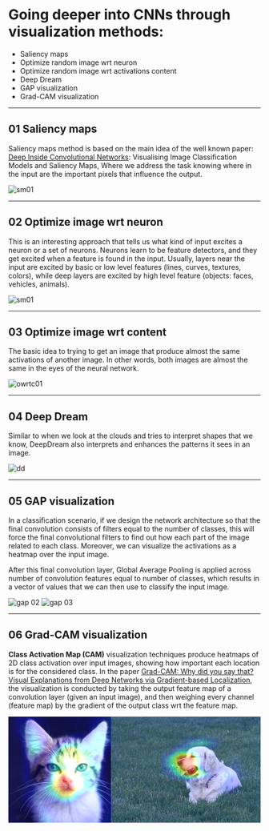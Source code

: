 # Going deeper into CNNs through visualization methods: 
- Saliency maps 
- Optimize random image wrt neuron
- Optimize random image wrt activations content 
- Deep Dream
- GAP visualization
- Grad-CAM visualization

---
## 01 Saliency maps

Saliency maps method is based on the main idea of the well known paper: [Deep Inside Convolutional Networks](https://arxiv.org/abs/1312.6034): Visualising Image Classification Models and Saliency Maps, Where we address the task knowing where in the input are the important pixels that influence the output.

![sm01](images/sm01.png)

---
## 02 Optimize image wrt neuron

This is an interesting approach that tells us what kind of input excites a neuron or a set of neurons. Neurons learn to be feature detectors, and they get excited when a feature is found in the input. Usually, layers near the input are excited by basic or low level features (lines, curves, textures, colors), while deep layers are excited by high level feature (objects: faces, vehicles, animals).

![sm01](images/owrtn.gif)

---
## 03 Optimize image wrt content

The basic idea to trying to get an image that produce almost the same activations of another image. In other words, both images are almost the same in the eyes of the neural network.

![owrtc01](images/owrtc03.png)

---
## 04 Deep Dream

Similar to when we look at the clouds and tries to interpret shapes that we know, DeepDream also interprets and enhances the patterns it sees in an image.

![dd](images/dd01.png)

---
## 05 GAP visualization

In a classification scenario, if we design the network architecture so that the final convolution consists of filters equal to the number of classes, this will force the final convolutional filters to find out how each part of the image related to each class. Moreover, we can visualize the activations as a heatmap over the input image.

After this final convolution layer, Global Average Pooling is applied across number of convolution features equal to number of classes, which results in a vector of values that we can then use to classify the input image.

![gap 02](images/gap02.png)
![gap 03](images/gap03.png)

---
## 06 Grad-CAM visualization

**Class Activation Map (CAM)** visualization techniques produce heatmaps of 2D class activation over input images, showing how important each location is for the considered class. 
In the paper [Grad-CAM: Why did you say that? Visual Explanations from Deep Networks via Gradient-based Localization](https://arxiv.org/abs/1610.02391), the visualization is conducted by taking the output feature map of a convolution layer (given an input image), and then weighing every channel (feature map) by the gradient of the output class wrt the feature map.

![gap 02](images/GCAM3.png)



